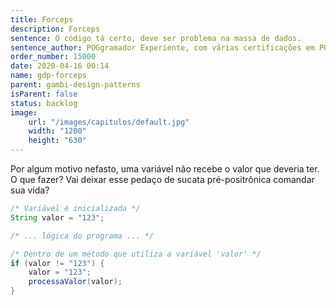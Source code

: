 ```yaml
---
title: Forceps
description: Forceps
sentence: O código tá certo, deve ser problema na massa de dados.
sentence_author: POGgramador Experiente, com várias certificações em POG
order_number: 15000
date: 2020-04-16 00:14
name: gdp-forceps
parent: gambi-design-patterns
isParent: false
status: backlog
image:
    url: "/images/capitulos/default.jpg"
    width: "1200"
    height: "630"
---
```


Por algum motivo nefasto, uma variável não recebe o valor que deveria ter. O que fazer?
Vai deixar esse pedaço de sucata pré-positrônica comandar sua vida?

```java
/* Variável é inicializada */
String valor = "123";

/* ... lógica do programa ... */

/* Dentro de um método que utiliza a variável 'valor' */
if (valor != "123") {
    valor = "123";
    processaValor(valor);
}
```
